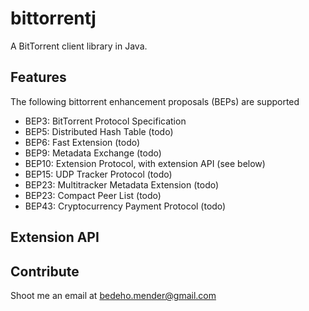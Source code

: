 bittorrentj
===========

A BitTorrent client library in Java.

Features
--------
The following bittorrent enhancement proposals (BEPs) are supported

- BEP3: BitTorrent Protocol Specification
- BEP5: Distributed Hash Table (todo)
- BEP6: Fast Extension (todo)
- BEP9: Metadata Exchange (todo)
- BEP10: Extension Protocol, with extension API (see below)
- BEP15: UDP Tracker Protocol (todo)
- BEP23: Multitracker Metadata Extension (todo)
- BEP23: Compact Peer List (todo)
- BEP43: Cryptocurrency Payment Protocol (todo)

Extension API
--------

Contribute
----------
Shoot me an email at bedeho.mender@gmail.com
